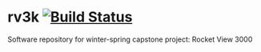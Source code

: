 # rv3k  [![Build Status](https://travis-ci.org/patter5/rv3k.svg?branch=master)](https://travis-ci.org/patter5/rv3k)


Software repository for winter-spring capstone project: Rocket View 3000
